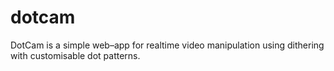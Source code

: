 # dotcam
DotCam is a simple web–app for realtime video manipulation using dithering with customisable dot patterns.
